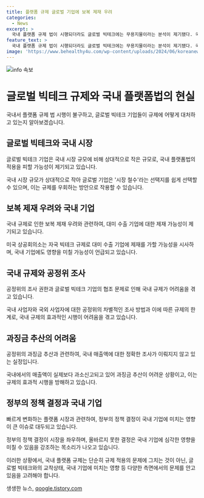 ```yaml
---
title: 플랫폼 규제 글로벌 기업에 보복 제재 우려
categories:
  - News
excerpt: >
  국내 플랫폼 규제 법이 시행되더라도 글로벌 빅테크에는 무용지물이라는 분석이 제기됐다. 국내 시장 규모가 작아 글로벌 기업은 시장 철수를 선택할 수 있으며, 보복 제재 가능성도 제기되고 있다. 또한 공정위의 조사에 한계가 있어 깊이와 폭에 문제가 있다는 우려가 제기되었으며, 국내 기업에 악재를 초래할 수 있다는 우려도 나왔다. 이로 인해 규제법의 부작용에 대한 우려가 증폭되고 있다.
feature_text: >
  국내 플랫폼 규제 법이 시행되더라도 글로벌 빅테크에는 무용지물이라는 분석이 제기됐다. 국내 시장 규모가 작아 글로벌 기업은 시장 철수를 선택할 수 있으며, 보복 제재 가능성도 제기되고 있다. 또한 공정위의 조사에 한계가 있어 깊이와 폭에 문제가 있다는 우려가 제기되었으며, 국내 기업에 악재를 초래할 수 있다는 우려도 나왔다. 이로 인해 규제법의 부작용에 대한 우려가 증폭되고 있다.
image: 'https://www.behealthy4u.com/wp-content/uploads/2024/06/koreanews.jpg'
---
```


<p><img src="https://www.behealthy4u.com/wp-content/uploads/2024/06/koreanews.jpg" alt="info 속보" /></p>

<h1>글로벌 빅테크 규제와 국내 플랫폼법의 현실</h1>

<p>국내서 플랫폼 규제 법 시행이 불구하고, 글로벌 빅테크 기업들이 규제에 어떻게 대처하고 있는지 알아보겠습니다.</p>

<p data-ke-size="size16"></p>

<h2 data-ke-size="size26">글로벌 빅테크와 국내 시장</h2>

<p>글로벌 빅테크 기업은 국내 시장 규모에 비해 상대적으로 작은 규모로, 국내 플랫폼법의 적용을 피할 가능성이 제기되고 있습니다.</p>

<p data-ke-size="size16">국내 시장 규모가 상대적으로 작아 글로벌 기업은 '시장 철수'라는 선택지를 쉽게 선택할 수 있으며, 이는 규제를 우회하는 방안으로 작용할 수 있습니다.</p>

<h2 data-ke-size="size26">보복 제재 우려와 국내 기업</h2>

<p>국내 규제로 인한 보복 제재 우려와 관련하여, 대미 수출 기업에 대한 제재 가능성이 제기되고 있습니다.</p>

<p data-ke-size="size16">미국 상공회의소는 자국 빅테크 규제로 대미 수출 기업에 제재를 가할 가능성을 시사하며, 국내 기업에도 영향을 미칠 가능성이 언급되고 있습니다.</p>

<h2 data-ke-size="size26">국내 규제와 공정위 조사</h2>

<p>공정위의 조사 권한과 글로벌 빅테크 기업의 협조 문제로 인해 국내 규제가 어려움을 겪고 있습니다.</p>

<p data-ke-size="size16">국내 사업자와 국외 사업자에 대한 공정위의 차별적인 조사 방법과 이에 따른 규제의 한계로, 국내 규제의 효과적인 시행이 어려움을 겪고 있습니다.</p>

<h2 data-ke-size="size26">과징금 추산의 어려움</h2>

<p>공정위의 과징금 추산과 관련하여, 국내 매출액에 대한 정확한 조사가 이뤄지지 않고 있는 실정입니다.</p>

<p data-ke-size="size16">국내에서의 매출액이 실제보다 과소신고되고 있어 과징금 추산이 어려운 상황이고, 이는 규제의 효과적 시행을 방해하고 있습니다.</p>

<h2 data-ke-size="size26">정부의 정책 결정과 국내 기업</h2>

<p>빠르게 변화하는 플랫폼 시장과 관련하여, 정부의 정책 결정이 국내 기업에 미치는 영향이 큰 이슈로 대두되고 있습니다.</p>

<p data-ke-size="size16">정부의 정책 결정이 시장을 좌우하며, 올바르지 못한 결정은 국내 기업에 심각한 영향을 미칠 수 있음을 강조하는 목소리가 나오고 있습니다.</p>

<p>이러한 상황에서, 국내 플랫폼 규제는 단순히 규제 적용의 문제에 그치는 것이 아닌, 글로벌 빅테크와의 교착상태, 국내 기업에 미치는 영향 등 다양한 측면에서의 문제를 안고 있음을 고려해야 합니다.</p>
생생한 뉴스, <a href="https://qoogle.tistory.com" rel="dofollow">qoogle.tistory.com</a>


